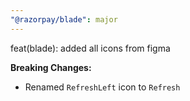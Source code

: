 ```yaml
---
"@razorpay/blade": major
---
```


feat(blade): added all icons from figma

**Breaking Changes:**

- Renamed `RefreshLeft` icon to `Refresh`
